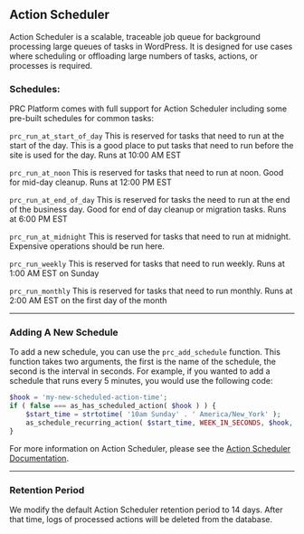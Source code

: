 ## Action Scheduler

Action Scheduler is a scalable, traceable job queue for background processing large queues of tasks in WordPress. It is designed for use cases where scheduling or offloading large numbers of tasks, actions, or processes is required.

### Schedules:

PRC Platform comes with full support for Action Scheduler including some pre-built schedules for common tasks:

`prc_run_at_start_of_day` This is reserved for tasks that need to run at the start of the day. This is a good place to put tasks that need to run before the site is used for the day.
Runs at 10:00 AM EST

`prc_run_at_noon` This is reserved for tasks that need to run at noon. Good for mid-day cleanup. 
Runs at 12:00 PM EST

`prc_run_at_end_of_day` This is reserved for tasks the need to run at the end of the business day. Good for end of day cleanup or migration tasks.
Runs at 6:00 PM EST

`prc_run_at_midnight` This is reserved for tasks that need to run at midnight. Expensive operations should be run here.

`prc_run_weekly` This is reserved for tasks that need to run weekly.
Runs at 1:00 AM EST on Sunday

`prc_run_monthly` This is reserved for tasks that need to run monthly.
Runs at 2:00 AM EST on the first day of the month

---

### Adding A New Schedule
To add a new schedule, you can use the `prc_add_schedule` function. This function takes two arguments, the first is the name of the schedule, the second is the interval in seconds. For example, if you wanted to add a schedule that runs every 5 minutes, you would use the following code:


```php
$hook = 'my-new-scheduled-action-time';
if ( false === as_has_scheduled_action( $hook ) ) {
	$start_time = strtotime( '10am Sunday' . ' America/New_York' );
	as_schedule_recurring_action( $start_time, WEEK_IN_SECONDS, $hook, array(), '', true );
}
```

For more information on Action Scheduler, please see the [Action Scheduler Documentation](https://actionscheduler.org/).

---

### Retention Period
We modify the default Action Scheduler retention period to 14 days. After that time, logs of processed actions will be deleted from the database.
